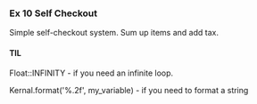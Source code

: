 ### Ex 10 Self Checkout

Simple self-checkout system. Sum up items and add tax.

#### TIL

Float::INFINITY - if you need an infinite loop.

Kernal.format('%.2f', my_variable) - if you need to format a string
